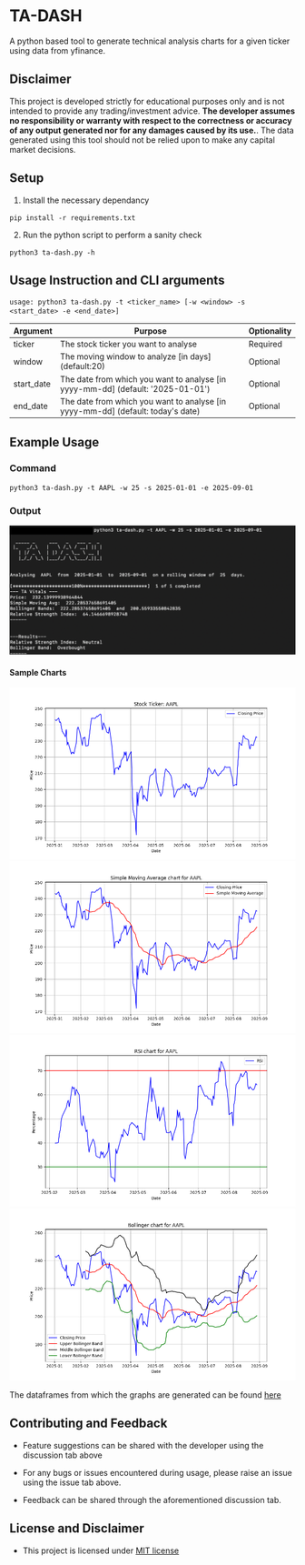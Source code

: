 # TA-DASH

A python based tool to generate technical analysis charts for a given ticker using data from yfinance.

## Disclaimer

This project is developed strictly for educational purposes only and is not intended to provide any trading/investment advice. __The developer assumes no responsibility or warranty with respect to the correctness or accuracy of any output generated nor for any damages caused by its use.__. The data generated using this tool should not be relied upon to make any capital market decisions.

## Setup

1) Install the necessary dependancy

``` shell
pip install -r requirements.txt

```

2) Run the python script to perform a sanity check

``` shell
python3 ta-dash.py -h

```
## Usage Instruction and CLI arguments

```
usage: python3 ta-dash.py -t <ticker_name> [-w <window> -s <start_date> -e <end_date>]

```
| Argument | Purpose | Optionality |
|---|---|---|
| ticker | The stock ticker you want to analyse | Required |
| window | The moving window to analyze [in days] (default:20) | Optional |
| start_date | The date from which you want to analyse [in yyyy-mm-dd] (default: '2025-01-01') | Optional |
| end_date | The date from which you want to analyse [in yyyy-mm-dd] (default: today's date) | Optional |

## Example Usage

### Command

``` shell
python3 ta-dash.py -t AAPL -w 25 -s 2025-01-01 -e 2025-09-01

```

### Output

![Screenshot when the tool is ran](docs/screenshot.png)

#### Sample Charts

![Price Chart](docs/charts/PRICE.png)
![Simple Moving Average Chart](docs/charts/SMA.png)
![Relative Strength Index](docs/charts/RSI.png)
![Bollinger Bands](docs/charts/BOLL.png)

The dataframes from which the graphs are generated can be found [here](/docs/sample_output_data/)

## Contributing and Feedback

* Feature suggestions can be shared with the developer using the discussion tab above

* For any bugs or issues encountered during usage, please raise an issue using the issue tab above. 

* Feedback can be shared through the aforementioned discussion tab.

## License and Disclaimer

* This project is licensed under [MIT license](/LICENSE)
